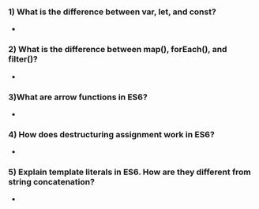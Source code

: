 ### 1) What is the difference between var, let, and const?
- 
### 2) What is the difference between map(), forEach(), and filter()?
- 
### 3)What are arrow functions in ES6?
- 
### 4) How does destructuring assignment work in ES6?
- 
### 5) Explain template literals in ES6. How are they different from string concatenation?
- 